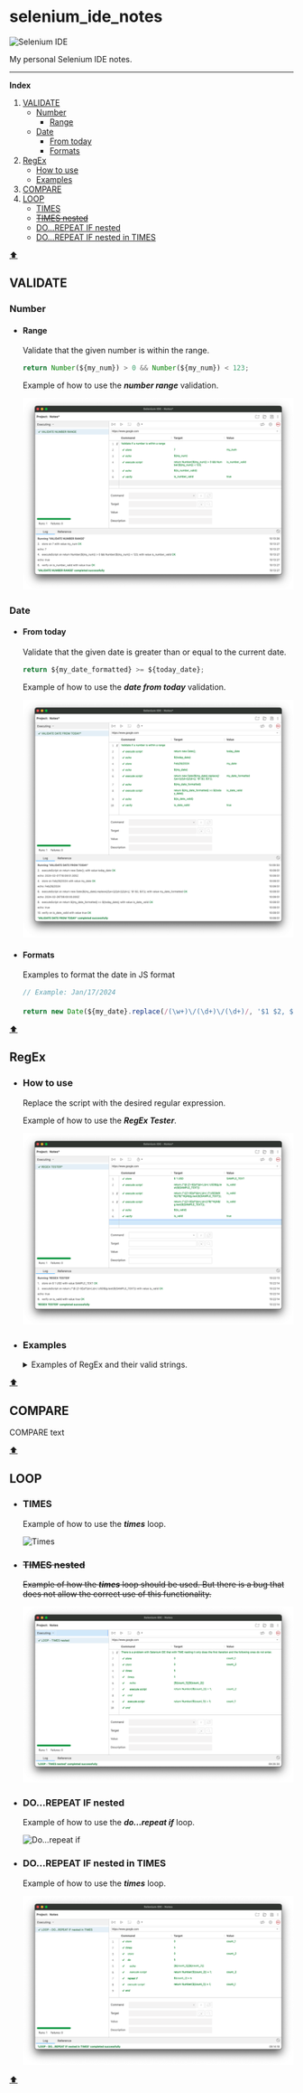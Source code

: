 # selenium_ide_notes

![Selenium IDE](https://www.selenium.dev/selenium-ide/img/selenium-ide64.png)

My personal Selenium IDE notes.

---



<!--- ####### INDEX ####### --->
**Index**
1. [VALIDATE](#validate)
    - [Number](#number)
        - [Range](#range)
    - [Date](#date)
        - [From today](#date-from-today)
        - [Formats](#formats)
2. [RegEx](#regex)
    - [How to use](#how-to-use)
    - [Examples](#examples)
3. [COMPARE](#compare)
4. [LOOP](#loop)
    - [TIMES](#times)
    - [~~TIMES nested~~](#times-nested)
    - [DO...REPEAT IF nested](#dorepeat-if-nested)
    - [DO...REPEAT IF nested in TIMES](#dorepeat-if-nested-in-times)



[⬆](#)
<!--- ####### START - VALIDATE ####### --->
## VALIDATE 

### Number 

-  #### Range
    Validate that the given number is within the range.

    ```js
    return Number(${my_num}) > 0 && Number(${my_num}) < 123;
    ```

    Example of how to use the ***number range*** validation.
    <!-- //TODO: Add image with example -->
    ![Validate number range](resources/validate/number_range.png)

### Date
- #### From today
    Validate that the given date is greater than or equal to the current date.

    ```js
    return ${my_date_formatted} >= ${today_date};
    ```

    Example of how to use the ***date from today*** validation.
    <!-- //TODO: Add image with example -->
    ![Validate date from today](resources/validate/date_from_today.png)

- #### Formats
    Examples to format the date in JS format

    ```js
    // Example: Jan/17/2024

    return new Date(${my_date}.replace(/(\w+)\/(\d+)\/(\d+)/, '$1 $2, $3'));
    ```

<!--- ####### END - VALIDATE ####### --->

[⬆](#)

<!--- ####### START - REGEX ####### --->
## RegEx 

- ### How to use
    Replace the script with the desired regular expression.

    Example of how to use the ***RegEx Tester***.
    <!-- //TODO: Add image with example -->
    ![RegEx Tester](resources/regex/regex_tester.png)

- ### Examples
    <details>
    <summary>Examples of RegEx and their valid strings.</summary>
  
    

    ```js
    // For: '$ 10 USD', '$ 3.50 USD', '$ 0.25 USD', '$ 12345.67 USD'

    return /^\$ ([1-9]\d*|\d+\.\d+) USD$/g.test(${SAMPLE_TEXT})
    ```

    ```js
    // For: '10 USD', '3.50 MXN', '1000 USD', '0.25 MXN', 'N/A'

    return /^(([1-9]\d*|\d+\.\d+) (?:USD|MXN))?$|^N\/A$/g.test(${SAMPLE_TEXT});
    ```

    ```js
    // For: '10', '3.50', '1000', '0.25', 'N/A'

    return /^(([1-9]\d*|\d+\.\d+))?$|^N\/A$/g.test(${SAMPLE_TEXT});
    ```

    ```js
    // For: ''

    return ;
    ```
    </details>


<!--- ####### END - REGEX ####### --->

[⬆](#)

<!--- ####### START - COMPARE ####### --->
## COMPARE 

COMPARE text

<!--- ####### END - COMPARE ####### --->

[⬆](#)

<!--- ####### START - LOOP ####### --->
## LOOP 

<!--- --->
- ### TIMES
    
    Example of how to use the ***times*** loop.
    <!-- //TODO: Add image with example -->
    ![Times](resources/loop/times.pngg)

<!--- --->
- ### ~~TIMES nested~~
    
    ~~Example of how the ***times*** loop should be used. But there is a bug that does not allow the correct use of this functionality.~~

    <!-- //TODO: Add image with example -->
    ~~![Times nested](resources/loop/times_nested.png)~~

<!--- --->
- ### DO...REPEAT IF nested
    Example of how to use the ***do...repeat if*** loop.

    <!-- //TODO: Add image with example -->
    ![Do...repeat if](resources/loop/do_repeat_if.png)

<!--- --->
- ### DO...REPEAT IF nested in TIMES
    
    Example of how to use the ***times*** loop.
    <!-- //TODO: Add image with example -->
    ![Do...repeat if nested in times](resources/loop/do_repeat_if_nested_in_times.png)

<!--- ####### END - LOOP ####### --->

[⬆](#)